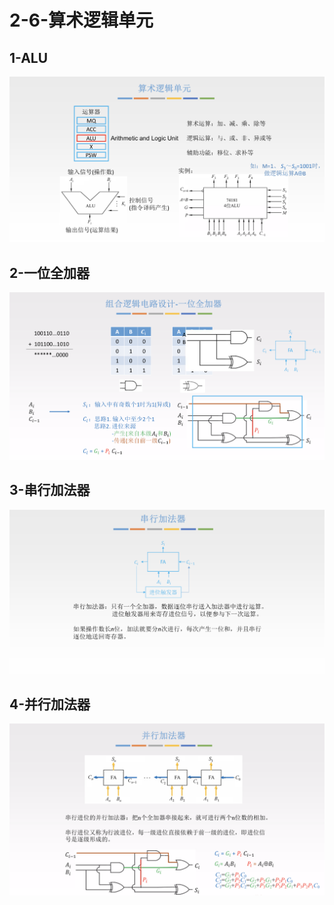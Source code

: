 # 2-6-算术逻辑单元

## 1-ALU

![](../../.gitbook/assets/image%20%28348%29.png)

## 2-一位全加器

![](../../.gitbook/assets/image%20%2895%29.png)

## 3-串行加法器

![](../../.gitbook/assets/image%20%2838%29.png)

## 4-并行加法器

![](../../.gitbook/assets/image%20%2863%29.png)

